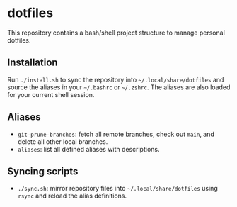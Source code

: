 # dotfiles

This repository contains a bash/shell project structure to manage personal dotfiles.

## Installation
Run `./install.sh` to sync the repository into `~/.local/share/dotfiles` and source the aliases in your `~/.bashrc` or `~/.zshrc`. The aliases are also loaded for your current shell session.

## Aliases
- `git-prune-branches`: fetch all remote branches, check out `main`, and delete all other local branches.
- `aliases`: list all defined aliases with descriptions.

## Syncing scripts
- `./sync.sh`: mirror repository files into `~/.local/share/dotfiles` using `rsync` and reload the alias definitions.
